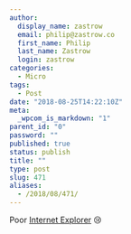 ```yaml
---
author:
  display_name: zastrow
  email: philip@zastrow.co
  first_name: Philip
  last_name: Zastrow
  login: zastrow
categories:
  - Micro
tags:
  - Post
date: "2018-08-25T14:22:10Z"
meta:
  _wpcom_is_markdown: "1"
parent_id: "0"
password: ""
published: true
status: publish
title: ""
type: post
slug: 471
aliases:
  - /2018/08/471/
---
```

<p>Poor <a href="https://www.dailydot.com/parsec/internet-explorer-anime-comic/">Internet Explorer</a> 😢</p>
